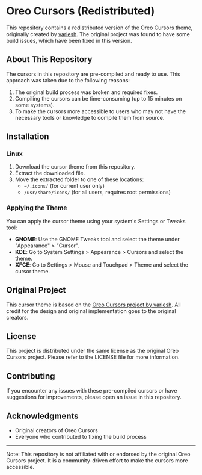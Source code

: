 # Oreo Cursors (Redistributed)

This repository contains a redistributed version of the Oreo Cursors theme, originally created by [varlesh](https://github.com/varlesh/oreo-cursors). The original project was found to have some build issues, which have been fixed in this version.

## About This Repository

The cursors in this repository are pre-compiled and ready to use. This approach was taken due to the following reasons:

1. The original build process was broken and required fixes.
2. Compiling the cursors can be time-consuming (up to 15 minutes on some systems).
3. To make the cursors more accessible to users who may not have the necessary tools or knowledge to compile them from source.

## Installation

### Linux

1. Download the cursor theme from this repository.
2. Extract the downloaded file.
3. Move the extracted folder to one of these locations:
   - `~/.icons/` (for current user only)
   - `/usr/share/icons/` (for all users, requires root permissions)

### Applying the Theme

You can apply the cursor theme using your system's Settings or Tweaks tool:

- **GNOME**: Use the GNOME Tweaks tool and select the theme under "Appearance" > "Cursor".
- **KDE**: Go to System Settings > Appearance > Cursors and select the theme.
- **XFCE**: Go to Settings > Mouse and Touchpad > Theme and select the cursor theme.

## Original Project

This cursor theme is based on the [Oreo Cursors project by varlesh](https://github.com/varlesh/oreo-cursors). All credit for the design and original implementation goes to the original creators.

## License

This project is distributed under the same license as the original Oreo Cursors project. Please refer to the LICENSE file for more information.

## Contributing

If you encounter any issues with these pre-compiled cursors or have suggestions for improvements, please open an issue in this repository.

## Acknowledgments

- Original creators of Oreo Cursors
- Everyone who contributed to fixing the build process

---

Note: This repository is not affiliated with or endorsed by the original Oreo Cursors project. It is a community-driven effort to make the cursors more accessible.
